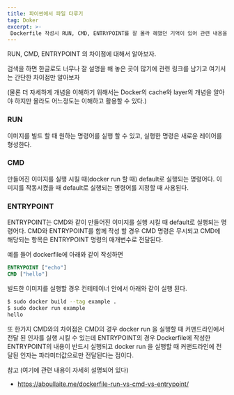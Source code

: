 ```yaml
---
title: 파이썬에서 파일 다루기
tag: Doker
excerpt: >-
 Dockerfile 작성시 RUN, CMD, ENTRYPOINT를 잘 몰라 헤맸던 기억이 있어 관련 내용을 간단하게 정리해 보고자 한다.
---
```


RUN, CMD, ENTRYPOINT 의 차이점에 대해서 알아보자.

검색을 하면 한글로도 너무나 잘 설명을 해 놓은 곳이 많기에 관련 링크를 남기고 여기서는 간단한 차이점만 알아보자

(물론 더 자세하게 개념을 이해하기 위해서는 Docker의 cache와 layer의 개념을 알아야 하지만 몰라도 어느정도는 이해하고 활용할 수 있다.)

### RUN

이미지를 빌드 할 때 원하는 명령어를 실행 할 수 있고, 실행한 명령은 새로운 레이어를 형성한다.

### CMD

만들어진 이미지를 실행 시킬 때(docker run  할 때) default로 실행되는 명령어다. 이미지를 작동시켰을 때 default로 실행되는 명령어를 지정할 때 사용된다.

### ENTRYPOINT

ENTRYPOINT는 CMD와 같이 만들어진 이미지를 실행 시킬 때 default로 실행되는 명령어다. CMD와 ENTRYPOINT를 함께 작성 할 경우 CMD 명령은 무시되고 CMD에 해당되는 항목은 ENTRYPOINT 명령의 매개변수로 전달된다.

예를 들어 dockerfile에 아래와 같이 작성하면 

```dockerfile
ENTRYPOINT ["echo"]
CMD ["hello"]
```

빌드한 이미지를 실행할 경우 컨테테이너 안에서 아래와 같이 실행 된다.

```bash
$ sudo docker build --tag example .
$ sudo docker run example
hello
```

또 한가지 CMD와의 차이점은 CMD의 경우 docker run 을 실행할 때 커맨드라인에서 전달 된 인자를 실행 시킬 수 있는데 ENTRYPOINT의 경우 Dockerfile에 작성한 ENTRYPOINT의 내용이 반드시 실행되고 docker run 을 실행할 때 커맨드라인에 전달된 인자는 파라미터값으로만 전달된다는 점이다.



참고 (여기에 관련 내용이 자세히 설명되어 있다)

* https://aboullaite.me/dockerfile-run-vs-cmd-vs-entrypoint/

